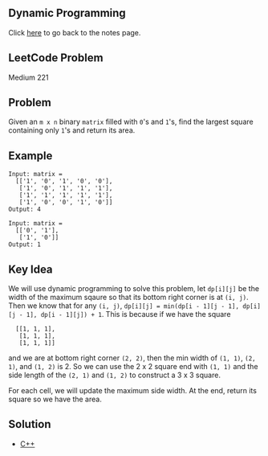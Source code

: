 ## Dynamic Programming
Click [here](../../dynamic_programming/notes.md) to go back to the notes page.

## LeetCode Problem
Medium 221

## Problem
Given an `m x n` binary `matrix` filled with `0`'s and `1`'s, find the largest square containing only `1`'s and return its area.

## Example
```
Input: matrix =
  [['1', '0', '1', '0', '0'],
   ['1', '0', '1', '1', '1'],
   ['1', '1', '1', '1', '1'],
   ['1', '0', '0', '1', '0']]
Output: 4

Input: matrix =
  [['0', '1'],
   ['1', '0']]
Output: 1
```

## Key Idea
We will use dynamic programming to solve this problem, let `dp[i][j]` be the width of the maximum sqaure so that its bottom right corner is at `(i, j)`. Then we know that for any `(i, j)`, `dp[i][j] = min(dp[i - 1][j - 1], dp[i][j - 1], dp[i - 1][j]) + 1`. This is because if we have the square
```
  [[1, 1, 1],
   [1, 1, 1],
   [1, 1, 1]]
```
and we are at bottom right corner `(2, 2)`, then the min width of `(1, 1)`, `(2, 1)`, and `(1, 2)` is 2. So we can use the 2 x 2 square end with `(1, 1)` and the side length of the `(2, 1)` and `(1, 2)` to construct a 3 x 3 square.

For each cell, we will update the maximum side width. At the end, return its square so we have the area.

## Solution
- [C++](solution.cpp)
